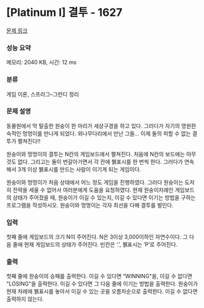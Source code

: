 # [Platinum I] 결투 - 1627 

[문제 링크](https://www.acmicpc.net/problem/1627) 

### 성능 요약

메모리: 2040 KB, 시간: 12 ms

### 분류

게임 이론, 스프라그–그런디 정리

### 문제 설명

<p>동물원에서 막 탈출한 원숭이 한 마리가 세상구경을 하고 있다. 그러다가 자기의 영원한 숙적인 멍멍이를 만나게 되었다. 외나무다리에서 만난 그들... 이제 둘의 피할 수 없는 결투가 펼쳐진다!!</p>

<p>원숭이와 멍멍이의 결투는 N칸의 게임보드에서 펼쳐진다. 처음에 N칸의 보드에는 아무것도 없다. 그리고는 둘이 번갈아가면서 각 칸에 뷁표시를 한 번씩 한다. 그러다가 연속해서 3개 이상 뷁표시를 만드는 사람이 이기게 되는 게임이다.</p>

<p>원숭이와 멍멍이가 처음 상태에서 어느 정도 게임을 진행하였다. 그러다 원숭이는 도저히 전략을 세울 수 없어서 여러분에게 도움을 요청하였다. 현재 원숭이차례인 게임보드의 상태가 주어졌을 때, 원숭이가 이길 수 있는지, 이길 수 있다면 이기는 방법을 구하는 프로그램을 작성하시오. 원숭이와 멍멍이는 각자 최선을 다해 결투를 벌인다.</p>

### 입력 

 <p>첫째 줄에 게임보드의 크기 N이 주어진다. N은 3이상 3,000이하인 자연수이다. 그 다음 줄에 현재 게임보드의 상태가 주어진다. 빈칸은 ‘.’, 뷁표시는 ‘P’로 주어진다.</p>

### 출력 

 <p>첫째 줄에 원숭이의 승패를 출력한다. 이길 수 있다면 “WINNING"을, 이길 수 없다면 "LOSING"을 출력한다. 이길 수 있다면 그 다음 줄에 이기는 방법을 출력한다. 원숭이가 현재 차례에 뷁표시를 놓아서 이길 수 있는 곳을 오름차순으로 출력한다. 이길 수 없다면 출력하지 않는다.</p>

